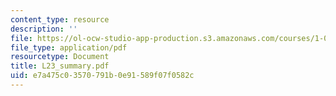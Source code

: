```yaml
---
content_type: resource
description: ''
file: https://ol-ocw-studio-app-production.s3.amazonaws.com/courses/1-051-structural-engineering-design-fall-2003/e7a475c03570791b0e91589f07f0582c_L23_summary.pdf
file_type: application/pdf
resourcetype: Document
title: L23_summary.pdf
uid: e7a475c0-3570-791b-0e91-589f07f0582c
---
```

